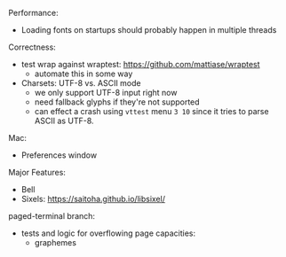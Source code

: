 Performance:

- Loading fonts on startups should probably happen in multiple threads

Correctness:

- test wrap against wraptest: https://github.com/mattiase/wraptest
  - automate this in some way
- Charsets: UTF-8 vs. ASCII mode
  - we only support UTF-8 input right now
  - need fallback glyphs if they're not supported
  - can effect a crash using `vttest` menu `3 10` since it tries to parse
    ASCII as UTF-8.

Mac:

- Preferences window

Major Features:

- Bell
- Sixels: https://saitoha.github.io/libsixel/

paged-terminal branch:

- tests and logic for overflowing page capacities:
  - graphemes
